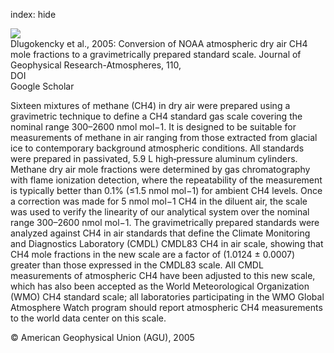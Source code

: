 index: hide

<div class="Citation">
    <div class="Citation-thumb CitationThumb-linked"  data-href="https://doi.org/10.1029/2005jd006035">
      <img src="https://static.claimspace.cloud/climate-study-static/refs/thumbs/2/Dlugokencky_et_al_2005-thumb.png" />
    </div>

  <div class="Citation-body">
    <div class="Citation-text">Dlugokencky et al., 2005: Conversion of NOAA atmospheric dry air CH4 mole fractions to a gravimetrically prepared standard scale. <span class="Article-journal">Journal of Geophysical Research-Atmospheres, </span><span class="Article-volume">110, </span></div>
    <div class="Citation-links">
      <div class="CitationLink" data-href="https://doi.org/10.1029/2005jd006035">
        <div class="CitationLink-icon CitationLink-Doi"></div>
        <div class="CitationLink-text">DOI</div>
      </div>
      <div class="CitationLink" data-href="https://scholar.google.com/scholar?q=10.1029/2005jd006035">
        <div class="CitationLink-icon CitationLink-Scholar"></div>
        <div class="CitationLink-text">Google Scholar</div>
      </div>
    </div>
  </div>
</div>

Sixteen mixtures of methane (CH4) in dry air were prepared using a gravimetric technique to define a CH4 standard gas scale covering the nominal range 300–2600 nmol mol−1. It is designed to be suitable for measurements of methane in air ranging from those extracted from glacial ice to contemporary background atmospheric conditions. All standards were prepared in passivated, 5.9 L high‐pressure aluminum cylinders. Methane dry air mole fractions were determined by gas chromatography with flame ionization detection, where the repeatability of the measurement is typically better than 0.1% (≤1.5 nmol mol−1) for ambient CH4 levels. Once a correction was made for 5 nmol mol−1 CH4 in the diluent air, the scale was used to verify the linearity of our analytical system over the nominal range 300–2600 nmol mol−1. The gravimetrically prepared standards were analyzed against CH4 in air standards that define the Climate Monitoring and Diagnostics Laboratory (CMDL) CMDL83 CH4 in air scale, showing that CH4 mole fractions in the new scale are a factor of (1.0124 ± 0.0007) greater than those expressed in the CMDL83 scale. All CMDL measurements of atmospheric CH4 have been adjusted to this new scale, which has also been accepted as the World Meteorological Organization (WMO) CH4 standard scale; all laboratories participating in the WMO Global Atmosphere Watch program should report atmospheric CH4 measurements to the world data center on this scale.

<div class="Citation-copy">
&copy; American Geophysical Union (AGU), 2005
</div>